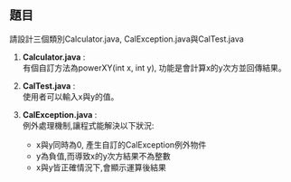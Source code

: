 ## 題目

請設計三個類別Calculator.java, CalException.java與CalTest.java
1. **Calculator.java** :  
   有個自訂方法為powerXY(int x, int y), 功能是會計算x的y次方並回傳結果。

2. **CalTest.java** :  
   使用者可以輸入x與y的值。

3. **CalException.java** :  
   例外處理機制,讓程式能解決以下狀況:
   - x與y同時為0, 產生自訂的CalException例外物件  
   - y為負值,而導致x的y次方結果不為整數  
   - x與y皆正確情況下,會顯示運算後結果


